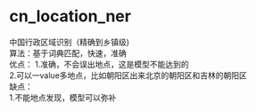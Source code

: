 # cn_location_ner
中国行政区域识别（精确到乡镇级)      
算法：基于词典匹配，快速，准确       
  优点： 
   1.准确，不会误出地点，这是模型不能达到的    
   2.可以一value多地点，比如朝阳区出来北京的朝阳区和吉林的朝阳区  
  缺点：  
   1.不能地点发现，模型可以弥补
